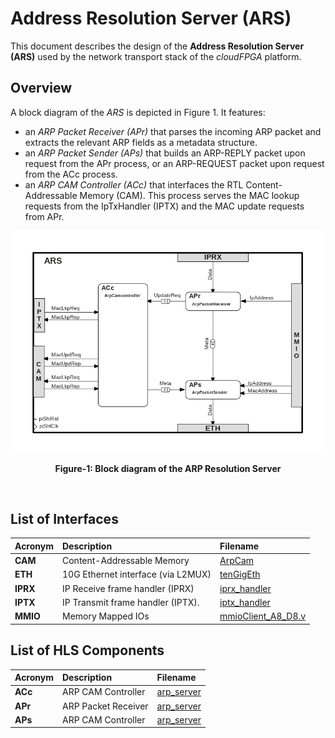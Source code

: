 # Address Resolution Server (ARS)

This document describes the design of the **Address Resolution Server (ARS)** used by the network transport stack of the *cloudFPGA* platform.

## Overview
A block diagram of the *ARS* is depicted in Figure 1. It features: 
  - an *ARP Packet Receiver (APr)* that parses the incoming ARP packet and extracts the relevant ARP fields as a metadata structure. 
  - an *ARP Packet Sender (APs)* that builds an ARP-REPLY packet upon request from the APr process, or an ARP-REQUEST packet upon request from the ACc process.
  - an *ARP CAM Controller (ACc)* that interfaces the RTL Content-Addressable Memory (CAM). This process serves the MAC lookup requests from the IpTxHandler (IPTX) and the MAC update requests from APr.

![Block diagram of the ARS](https://github.com/cloudFPGA/cFDK/blob/main/DOC/NTS/./images/Fig-ARS-Structure.bmp?raw=true#center)
<p align="center"><b>Figure-1: Block diagram of the ARP Resolution Server</b></p>
<br>

## List of Interfaces

| Acronym                                           | Description                                           | Filename
|:--------------------------------------------------|:------------------------------------------------------|:--------------
| **CAM**                                           | Content-Addressable Memory                            | [ArpCam](../../SRA/LIB/SHELL/LIB/hdl/nts/nts_TcpIp_ArpCam.vhd)
| **ETH**                                           | 10G Ethernet interface (via L2MUX)                    | [tenGigEth](../../SRA/LIB/SHELL/LIB/hdl/eth/tenGigEth.v)
| **IPRX**                                          | IP Receive frame handler (IPRX)                       | [iprx_handler](../../SRA/LIB/SHELL/LIB/hls/NTS/iprx_handler/src/iprx_handler.cpp)
| **IPTX**                                          | IP Transmit frame handler (IPTX).                     | [iptx_handler](../../SRA/LIB/SHELL/LIB/hls/NTS/iptx_handler/src/iptx_handler.cpp)
| **MMIO**                                          | Memory Mapped IOs                                     | [mmioClient_A8_D8.v](../SRA/LIB/SHELL/LIB/hdl/mmio/mmioClient_A8_D8.v)

## List of HLS Components

| Acronym       | Description                | Filename
|:--------------|:---------------------------|:--------------
| **ACc**       | ARP CAM Controller         | [arp_server](../../SRA/LIB/SHELL/LIB/hls/NTS/arp_server/src/arp_server.cpp)
| **APr**       | ARP Packet Receiver        | [arp_server](../../SRA/LIB/SHELL/LIB/hls/NTS/arp_server/src/arp_server.cpp)
| **APs**       | ARP CAM Controller         | [arp_server](../../SRA/LIB/SHELL/LIB/hls/NTS/arp_server/src/arp_server.cpp)

